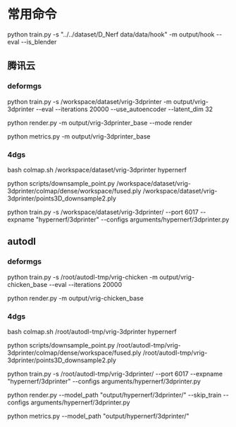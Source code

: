 # 常用命令

python train.py -s "../../dataset/D_Nerf data/data/hook" -m output/hook --eval --is_blender

## 腾讯云
### deformgs
python train.py -s /workspace/dataset/vrig-3dprinter -m output/vrig-3dprinter  --eval --iterations 20000 --use_autoencoder --latent_dim 32

python render.py -m output/vrig-3dprinter_base --mode render

python metrics.py -m output/vrig-3dprinter_base
### 4dgs
bash colmap.sh /workspace/dataset/vrig-3dprinter hypernerf

python scripts/downsample_point.py /workspace/dataset/vrig-3dprinter/colmap/dense/workspace/fused.ply /workspace/dataset/vrig-3dprinter/points3D_downsample2.ply

python train.py -s  /workspace/dataset/vrig-3dprinter/ --port 6017 --expname "hypernerf/3dprinter" --configs arguments/hypernerf/3dprinter.py

## autodl
### deformgs
python train.py -s /root/autodl-tmp/vrig-chicken -m output/vrig-chicken_base --eval --iterations 20000

python render.py -m output/vrig-chicken_base
### 4dgs
bash colmap.sh /root/autodl-tmp/vrig-3dprinter hypernerf

python scripts/downsample_point.py /root/autodl-tmp/vrig-3dprinter/colmap/dense/workspace/fused.ply /root/autodl-tmp/vrig-3dprinter/points3D_downsample2.ply

python train.py -s  /root/autodl-tmp/vrig-3dprinter/ --port 6017 --expname "hypernerf/3dprinter" --configs arguments/hypernerf/3dprinter.py

python render.py --model_path "output/hypernerf/3dprinter/"  --skip_train --configs arguments/hypernerf/3dprinter.py 

python metrics.py --model_path "output/hypernerf/3dprinter/" 